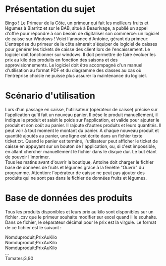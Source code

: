# Présentation du sujet

Bingo ! Le Primeur de la Côte, un primeur qui fait les meilleurs fruits et légumes à Biarritz et sur le BAB, situé à Beaurivage, a publié un appel d'offre pour répondre à son besoin de digitaliser son commerce: un logiciel de caisse sur Windows ! Voici l'annonce d'Antoine, gérant du primeur:  
L'entreprise du primeur de la côte aimerait s'équiper de logiciel de caisses pour générer les tickets de caisse des client lors de l'encaissement. Le logiciel doit fonctionner sur windows. Il doit permettre de faire évoluer les prix au kilo des produits en fonction des saisons et des approvisionnements. Le logiciel doit être accompagné d'un manuel d'utilisation au format PDF et du diagramme des classes au cas où l'entreprise choisie ne puisse plus assurer la maintenance du logiciel.

# Scénario d'utilisation
Lors d'un passage en caisse, l'utilisateur (opérateur de caisse) précise sur l'application qu'il fait un nouveau panier. Il pèse le produit manuellement, il indique le produit et saisit le poids sur l'application, et valide pour ajouter le produit et son coût au panier. Il rajoute d'autres produits et leurs quantités. Il peut voir à tout moment le montant du panier. A chaque nouveau produit et quantité ajoutés au panier, une ligne est écrite dans un fichier texte ticket.txt. Quand le panier est terminé, l'utilisateur peut afficher le ticket de caisse en appuyant sur un bouton de l'application, ou, si c'est impossible, en allant chercher manuellement le fichier dans le disque dur. Le but étant de pouvoir l'imprimer.  
Tous les matins avant d'ouvrir la boutique, Antoine doit charger le fichier base de données de fruits et légumes grâce à la fenêtre "Ouvrir" du programme. Attention: l'opérateur de caisse ne peut pas ajouter des produits qui ne sont pas dans le fichier de données fruits et légumes. 

# Base de données des produits
Tous les produits disponibles et leurs prix au kilo sont disponibles sur un fichier .csv que le primeur souhaite modifier sur excel quand il le souhaite. Dans ce fichier, le séparateur décimal pour le prix est la virgule.  Le format de ce fichier est le suivant :  

Nomduproduit;PrixAuKilo  
Nomduproduit;PrixAuKilo  
Nomduproduit;PrixAuKilo  
...  
Tomates;3,90
